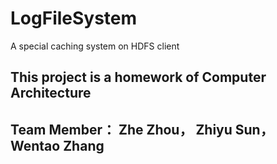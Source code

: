 # LogFileSystem
A special caching system on HDFS client
## This project is a homework of Computer Architecture  
## Team Member： Zhe Zhou， Zhiyu Sun， Wentao Zhang
